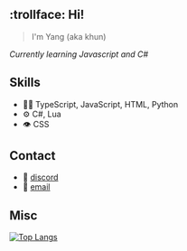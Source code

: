 ## :trollface: Hi!

> I'm Yang (aka khun)

*Currently learning Javascript and C#*

## Skills
- 👨‍💻 TypeScript, JavaScript, HTML, Python
- ⚙️ C#, Lua
- 👁️ CSS

## Contact
- :speech_balloon: [discord](khun#2985)
- :speech_balloon: [email](khunstr@protonmail.com)

## Misc
[![Top Langs](https://github-readme-stats.vercel.app/api/top-langs/?username=khun-int&theme=transparent)](https://github.com/anuraghazra/github-readme-stats)

